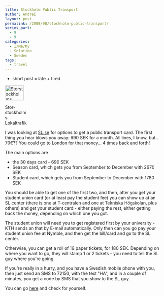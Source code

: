 ```yaml
---
title: Stockholm Public Transport
author: Andrei
layout: post
permalink: /2008/08/stockholm-public-transport/
series_part:
  - 9
  - 9
categories:
  - I/Me/My
  - Solution
  - Sweden
tags:
  - travel
---
```

* short post = late + tired

<div class="wp-caption alignright" style="width: 70px">
  <img title="Storstockholms Lokaltrafik" src="http://sl.se/upload/SLbla.gif" alt="Storstockholms Lokaltrafik" width="60" height="48" /><p class="wp-caption-text">
    Stor- stockholms Lokaltrafik
  </p>
</div>

I was looking at [SL.se][1] for options to get a public transport card. The first thing you hear blows you away: 690 SEK for a month. All lines, I know, but.. 70€?? You could go to London for that money... 4 times back and forth!

The main options are

*   the 30 days card - 690 SEK
*   Season card, which gets you from September to December with 2670 SEK
*   Student card, which gets you from September to December with 1780 SEK



You should be able to get one of the first two, and then, after you get your student union card (or at least pay the student fee) you can show up at an SL center (there is one at T-centralen and one at Tekniska Högskolan, plus others) and get your student card - either paying the rest, either getting back the money, depending on which one you got.

The student union will need you to get registered first by your university - KTH sends an that by E-mail automatically. Only then can you go pay your student union fee at Nymble, and then get the bill/card and go to the SL center.

Otherwise, you can get a roll of 16 paper tickets, for 180 SEK. Depending on where you want to go, they will stamp 1 or 2 tickets - you need to tell the SL guy where you're going.

If you're really in a hurry, and you have a Swedish mobile phone with you, then just send an SMS to 72150, with the text "HA", and in a couple of minutes, you get a code by SMS that you show to the SL guy.

You can go [here][2] and check for yourself.

 [1]: http://www.sl.se/templates/PriceList.aspx?id=4190
 [2]: http://sl.se/templates/PriceList.aspx?id=4190